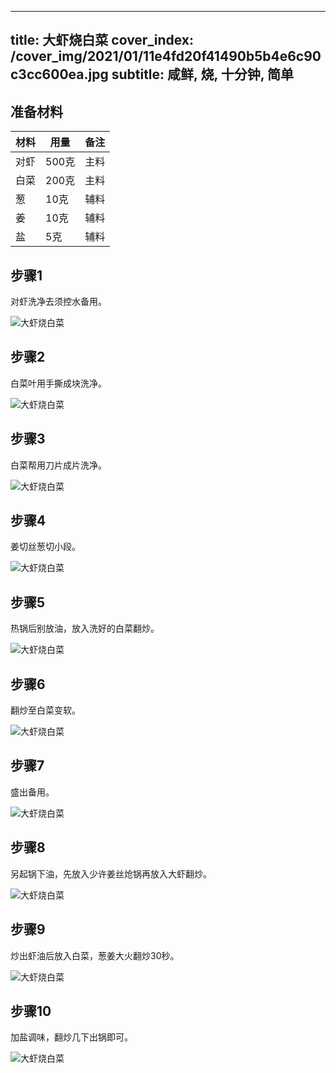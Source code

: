 
---
title: 大虾烧白菜
cover_index: /cover_img/2021/01/11e4fd20f41490b5b4e6c90c3cc600ea.jpg
subtitle: 咸鲜, 烧, 十分钟, 简单
---

## 准备材料

| 材料     | 用量 | 备注|
| ------- | ----- | --- |
| 对虾 | 500克| 主料 |
| 白菜 | 200克| 主料 |
| 葱 | 10克| 辅料 |
| 姜 | 10克| 辅料 |
| 盐 | 5克| 辅料 |

## 步骤1

对虾洗净去须控水备用。

![大虾烧白菜](https://i8.meishichina.com/attachment/recipe/201010/201010091323181.jpg?x-oss-process=style/p320) 

## 步骤2

白菜叶用手撕成块洗净。

![大虾烧白菜](https://i8.meishichina.com/attachment/recipe/201010/201010091324433.jpg?x-oss-process=style/p320) 

## 步骤3

白菜帮用刀片成片洗净。

![大虾烧白菜](https://i8.meishichina.com/attachment/recipe/201010/201010091325174.jpg?x-oss-process=style/p320) 

## 步骤4

姜切丝葱切小段。

![大虾烧白菜](https://i8.meishichina.com/attachment/recipe/201010/201010091326024.jpg?x-oss-process=style/p320) 

## 步骤5

热锅后别放油，放入洗好的白菜翻炒。

![大虾烧白菜](https://i8.meishichina.com/attachment/recipe/201010/201010091327086.jpg?x-oss-process=style/p320) 

## 步骤6

翻炒至白菜变软。

![大虾烧白菜](https://i8.meishichina.com/attachment/recipe/201010/201010091328119.jpg?x-oss-process=style/p320) 

## 步骤7

盛出备用。

![大虾烧白菜](https://i8.meishichina.com/attachment/recipe/201010/201010091331322.jpg?x-oss-process=style/p320) 

## 步骤8

另起锅下油，先放入少许姜丝炝锅再放入大虾翻炒。

![大虾烧白菜](https://i8.meishichina.com/attachment/recipe/201010/201010091332369.jpg?x-oss-process=style/p320) 

## 步骤9

炒出虾油后放入白菜，葱姜大火翻炒30秒。

![大虾烧白菜](https://i8.meishichina.com/attachment/recipe/201010/201010091334015.jpg?x-oss-process=style/p320) 

## 步骤10

加盐调味，翻炒几下出锅即可。

![大虾烧白菜](https://i8.meishichina.com/attachment/recipe/201010/201010091335525.jpg?x-oss-process=style/p320) 

